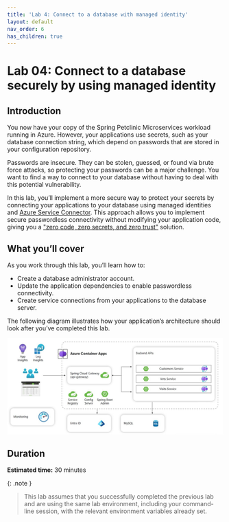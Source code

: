```yaml
---
title: 'Lab 4: Connect to a database with managed identity'
layout: default  
nav_order: 6  
has_children: true
---
```


# Lab 04: Connect to a database securely by using managed identity

## Introduction

You now have your copy of the Spring Petclinic Microservices workload running in Azure. However, your applications use secrets, such as your database connection string, which depend on passwords that are stored in your configuration repository.

Passwords are insecure. They can be stolen, guessed, or found via brute force attacks, so protecting your passwords can be a major challenge. You want to find a way to connect to your database without having to deal with this potential vulnerability. 

In this lab, you’ll implement a more secure way to protect your secrets by connecting your applications to your database using managed identities and [Azure Service Connector](https://learn.microsoft.com/azure/service-connector/overview). This approach allows you to implement secure passwordless connectivity without modifying your application code, giving you  a ["zero code, zero secrets, and zero trust"](https://learn.microsoft.com/azure/developer/intro/passwordless-overview) solution. 

## What you’ll cover

As you work through this lab, you’ll learn how to:

-   Create a database administrator account.
-   Update the application dependencies to enable passwordless connectivity.
-   Create service connections from your applications to the database server.

The following diagram illustrates how your application’s architecture should look after you’ve completed this lab.

![lab 4 overview](../../images/acalab4.png)

## Duration

**Estimated time:** 30 minutes

{: .note }
> This lab assumes that you successfully completed the previous lab and are using the same lab environment, including your command-line session, with the relevant environment variables already set.
